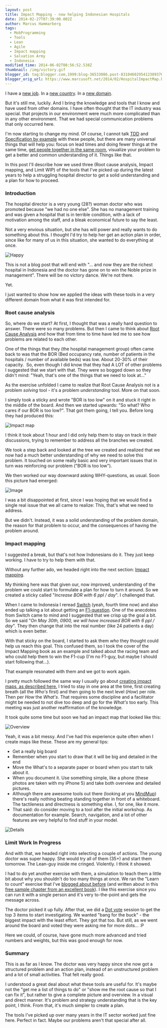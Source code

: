 ```yaml
---
layout: post
title: Impact Mapping - now helping Indonesian Hospitals
date: 2014-02-27T07:39:00.002Z
author: Marcus Hammarberg
tags:
  - MobProgramming
  - Tools
  - Lean
  - Agile
  - Impact mapping
  - Salvation Army
  - Indonesia
modified_time: 2014-06-02T08:56:52.538Z
thumbnail: /img/victory.gif
blogger_id: tag:blogger.com,1999:blog-36533086.post-8310460295412389370
blogger_orig_url: https://www.marcusoft.net/2014/02/HospitalImpactMap.html
---
```


I have a [new job](http://se.linkedin.com/in/marcushammarberg). In a [new country](https://www.marcusoft.net/2013/06/moving-to-indonesia.html). In a [new domain](http://en.wikipedia.org/wiki/Health_in_Indonesia).

But it's still me, luckily. And I bring the knowledge and tools that I know and have used from other domains. I have often thought that the IT industry was special. that projects in our environment were much more complicated than in any other environment. That we had special communication problems that only occurred here.

I'm now starting to change my mind. Of course, I cannot talk [TDD](https://www.marcusoft.net/search/label/TDD) and [Specification by example](https://www.marcusoft.net/search/label/SpecificationByExample) with these people, but there are many universal things that will help you: focus on lead times and doing fewer things at the same time, [get people together in the same room](https://www.marcusoft.net/2012/10/agilechangetop52.html), visualize your problem to get a better and common understanding of it. Things like that.

In this post I'll describe how we used three (Root cause analysis, Impact mapping, and Limit WIP) of the tools that I've picked up during the latest years to help a struggling hospital director to get a solid understanding and a plan for how to proceed.

### Introduction

The hospital director is a very young (28?) woman doctor who was promoted because "we had no one else". She has no management training and was given a hospital that is in terrible condition, with a lack of motivation among the staff, and a bleak economical future to say the least.

Not a very envious situation, but she has will power and really wants to do something about this. I thought I'd try to help her get an action plan in order, since like for many of us in this situation, she wanted to do everything at once.

![Happy](/img/victory.gif)

This is not a blog post that will end with "... and now they are the richest hospital in Indonesia and the doctor has gone on to win the Noble prize in management". There will be no victory dance. We're not there.

Yet.

I just wanted to show how we applied the ideas with these tools in a very different domain from what it was first intended for.

### Root cause analysis

So, where do we start? At first, I thought that was a really hard question to answer. There were so many problems. But then I came to think about [Root Cause Analysis](http://blog.crisp.se/2009/09/29/henrikkniberg/1254176460000) and how that from time to time have led me to see how problems are related to each other.

One of the things that they (the hospital management group) often came back to was that the BOR (Bed occupancy rate, number of patients in the hospitals / number of available beds) was low. About 20-30% of their capacity.  So, even though I did know that they had A LOT of other problems I suggested that we start with that. They were so bogged down so they didn't mind: "Yeah, that's one of the things that we need to look at..."

As the exercise unfolded I came to realize that Root Cause Analysis not is a problem *solving* tool - it's a problem *understanding* tool. More on that soon.

I simply took a sticky and wrote "BOR is too low" on it and stuck it right in the middle of the board. And then we started upwards: "So what? Who cares if our BOR is too low?". That got them going, I tell you. Before long they had produced this:

![Impact map](/img/bungsu_impact_map.jpg)

I think it took about 1 hour and I did only help them to stay on track in their discussions, trying to remember to address all the branches we created.

We took a step back and looked at the tree we created and realized that we now had a much better understanding of why we need to solve this problem. It touched on some really basic and very important issues that in turn was reinforcing our problem ("BOR is too low").

We then worked our way downward asking WHY-questions, as usual. Soon this picture had emerged:

![Image](/img/bungsu_root_cause.jpg)

I was a bit disappointed at first, since I was hoping that we would find a single real issue that we all came to realize: This, that's what we need to address.

But we didn't. Instead, it was a solid understanding of the problem domain, the reason for that problem to occur, and the consequences of having the problem around.

### Impact mapping

I suggested a break, but that's not how Indonesians do it. They just keep working. I have to try to help them with that.

Without any further ado, we headed right into the next section: [Impact mapping](http://impactmapping.org/).

My thinking here was that given our, now improved, understanding of the problem we could start to formulate a plan for how to turn it around. So we created a sticky called "*Increase BOR with 6 ppl / day*". I challenged that.

When I came to Indonesia I reread [Switch](http://www.heathbrothers.com/switch/) (yeah, fourth time now) and also ended up talking a lot about getting an [F1-question](http://www.rosspettit.com/2006/12/it-might-make-car-go-faster-but-does.html). One of the anecdotes from Switch came to mind and I suggested that we crisp up the goal a bit. So we said "*On May 30th, 0900, we will have increased BOR with 6 ppl / day*". They then change that into the real number (like 24 patients a day) which is even better.

With that sticky on the board, I started to ask them *who* they thought could help us reach this goal. This confused them, so I took the cover of the Impact Mapping book as an example and talked about the racing team and who could help them to win the F1-cup (I'm no F1-guy, but maybe I should start following that...).

That example resonated with them and we got to work again.

I pretty much followed the same way I usually go about [creating impact maps, as described here.](http://impactmapping.org/drawing.php) I tried to stay in one area at the time, first creating breath (all the *Who's* first) and then going to the next level (*How*) per role. Then per *How* the *What's*. That requires some discipline and a facilitator might be needed to not dive too deep and go for the *What's* too early. This meeting was just another reaffirmation of the knowledge.

It took quite some time but soon we had an impact map that looked like this:

![Overview](/img/bungsu_impactmap_1.jpg)

Yeah, it was a bit messy. And I've had this experience quite often when I create maps like these. These are my general tips:

- Get a really big board
- Remember when you start to draw that it will be big and detailed in the end
- Move the What's to a separate paper or board when you start to talk about it.
- When you document it. Use something simple, like a phone (these photos are taken with my iPhone 5) and take both overview and detailed pictures.
- Although there are awesome tools out there (looking at you [MindMup](http://www.mindmup.com/)) there's really nothing beating standing together in front of a whiteboard. The tactileness and directness is something else. I, for one, like it more.
- That said: do consider moving to a tool after the initial workshop. As documentation for example. Search, navigation, and a lot of other features are very helpful to find stuff in your model.

![Details](/img/bungsu_impactmap_2.jpg)

### Limit Work In Progress

And with that, we headed right into selecting a couple of actions. The young doctor was super happy. She would try all of them (35+) and start them tomorrow. The Lean-guy inside me cringed. Violently. I think it showed.

I had to do yet another exercise with them, a simulation to teach them a little bit about why you shouldn't do too many things at once. We ran the "Learn to count" exercise that I've [blogged about before](https://www.marcusoft.net/2011/09/kanban-inizing-avega-group.html) (and written about in this [free sample chapter from an excellent book](http://manning.com/hammarberg/KanbaninAction_CH13.pdf)). I like this exercise since you can run it with a single person and it's very to-the-point and gets the message across.

The doctor picked it up fully. After that, we did a [Dot vote](http://martinfowler.com/bliki/DotVoting.html) session to get the top 3 items to start investigating. We wanted "bang for the buck" - the biggest impact with the least effort. They got that too. But still, as we went around the board and voted they were asking me for more dots... :P

Here we could, of course, have gone much more advanced and tried numbers and weights, but this was good enough for now.

### Summary

This is as far as I know. The doctor was very happy since she now got a structured problem and an action plan, instead of an unstructured problem and a lot of small activities. That felt really good.

I understood a great deal about what these tools are useful for. It's maybe not the "get me a list of things to do" or "show me the root cause so that I can fix it", but rather to give a complete picture and overview. In a visual and direct manner. It's problem and strategy understanding that is the key point, I think. From that, it's much simpler to create a plan.

The tools I've picked up over many years in the IT sector worked just fine here. Perfect in fact. Maybe our problems aren't that special after all.
